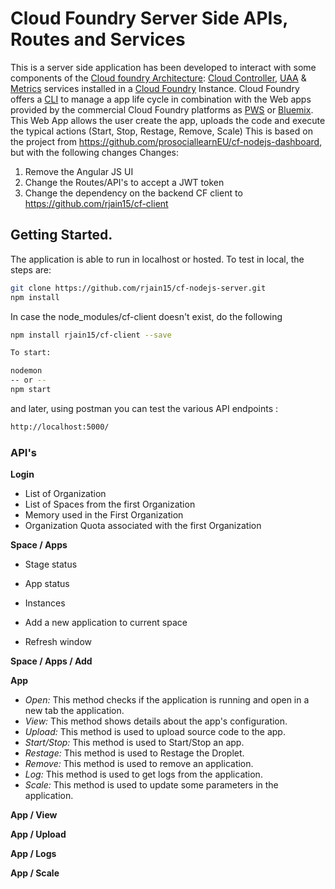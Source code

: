 # Cloud Foundry Server Side APIs, Routes and Services

This is a server side application has been developed to interact with some components of the <a href="https://docs.cloudfoundry.org/concepts/architecture/" target="_blank">Cloud foundry Architecture</a>: <a href="https://docs.cloudfoundry.org/concepts/architecture/cloud-controller.html" target="_blank">Cloud Controller</a>, <a href="https://docs.cloudfoundry.org/concepts/architecture/uaa.html" target="_blank">UAA</a> & <a href="https://docs.pivotal.io/pivotalcf/devguide/deploy-apps/streaming-logs.html" target="_blank">Metrics</a> services installed in a <a href="https://www.cloudfoundry.org/" target="_blank">Cloud Foundry</a> Instance. Cloud Foundry offers a <a href="https://github.com/cloudfoundry/cli" target="_blank">CLI</a> to manage a app life cycle in combination with the Web apps provided by the commercial Cloud Foundry platforms as <a href="https://run.pivotal.io/" target="_blank">PWS</a> or <a href="https://console.ng.bluemix.net/" target="_blank">Bluemix</a>. This Web App allows the user create the app, uploads the code and execute the typical actions (Start, Stop, Restage, Remove, Scale)
This is based on the project from https://github.com/prosociallearnEU/cf-nodejs-dashboard, but with the following changes
Changes:

1. Remove the Angular JS UI
2. Change the Routes/API's to accept a JWT token
3. Change the dependency on the backend CF client to https://github.com/rjain15/cf-client

## Getting Started.

The application is able to run in localhost or hosted. To test in local, the steps are:

``` bash
git clone https://github.com/rjain15/cf-nodejs-server.git
npm install

```
In case the node_modules/cf-client doesn't exist, do the following

``` bash
npm install rjain15/cf-client --save

To start:

nodemon
-- or --
npm start

```

and later, using postman you can test the various API endpoints :

``` bash
http://localhost:5000/
```

### API's

**Login**
* List of Organization
* List of Spaces from the first Organization
* Memory used in the First Organization
* Organization Quota associated with the first Organization

**Space / Apps**
* Stage status
* App status
* Instances

* Add a new application to current space
* Refresh window

**Space / Apps / Add**

**App**

* *Open:* This method checks if the application is running and open in a new tab the application.
* *View:* This method shows details about the app's configuration.
* *Upload:* This method is used to upload source code to the app.
* *Start/Stop:* This method is used to Start/Stop an app.
* *Restage:* This method is used to Restage the Droplet.
* *Remove:* This method is used to remove an application.
* *Log:* This method is used to get logs from the application.
* *Scale:* This method is used to update some parameters in the application.

**App / View**

**App / Upload**

**App / Logs**

**App / Scale**
